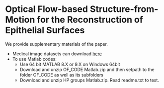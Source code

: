 # Optical Flow-based Structure-from-Motion for the Reconstruction of Epithelial Surfaces
We provide supplementary materials of the paper.
* Medical image datasets can download [here](https://drive.google.com/file/d/1PwFT9ONd073lT_OxjflIqy-42rX0eaLy/view?usp=sharing)
* To use Matlab codes: 
  - Use 64 bit MATLAB 8.X or 9.X on Windows 64bit
  - Download and unzip OF_CODE Matlab.zip and then setpath to the folder OF_CODE as well as its subfolders
  - Download and unzip HP groups Matlab.zip. Read readme.txt to test.
